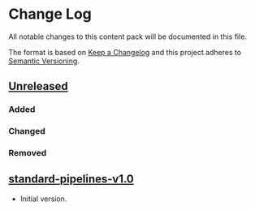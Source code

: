 # Change Log

All notable changes to this content pack will be documented in this file.

The format is based on [Keep a Changelog](http://keepachangelog.com/)
and this project adheres to [Semantic Versioning](http://semver.org/).

## [Unreleased]

### Added

### Changed

### Removed

## [standard-pipelines-v1.0]

* Initial version.


[Unreleased]: https://github.com/gchq/stroom-content/compare/standard-pipelines-v1.0...HEAD
[standard-pipelines-v1.0]: https://github.com/gchq/stroom-content/compare/standard-pipelines-v1.0...standard-pipelines-v1.0
